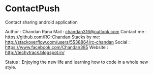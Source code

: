# ContactPush
Contact sharing android application

Author : Chandan Rana
Mail : chandan316@outlook.com
Contact me :  https://github.com/RC-Chandan
Stacks by me: http://stackoverflow.com/users/5538864/rc-chandan
Social :      https://www.facebook.com/Chandan385
Website :     http://techytrack.blogspot.in/

Status : Enjoying the new life and learning how to code in a whole new style.
